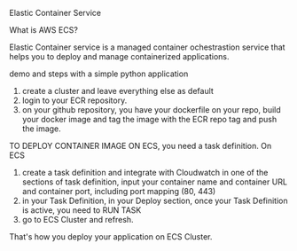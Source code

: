Elastic Container Service

What is AWS ECS?

Elastic Container service is a managed container ochestrastion service that helps you to deploy and manage containerized applications.

demo and steps with a simple python application
1. create a cluster and leave everything else as default
2. login to your ECR repository.
3. on your github repository, you have your dockerfile on your repo, build your docker image and tag the image with the ECR repo tag and push the image.

TO DEPLOY CONTAINER IMAGE ON ECS, you need a task definition.
On ECS
1. create a task definition and integrate with Cloudwatch
in one of the sections of task definition, input your container name and container URL and container port, including port mapping (80, 443)
2. in your Task Definition, in your Deploy section, once your Task Definition is active, you need to RUN TASK
3. go to ECS Cluster and refresh.

That's how you deploy your application on ECS Cluster.
